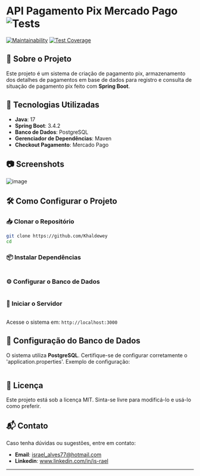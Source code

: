 # API Pagamento Pix Mercado Pago ![Tests](https://github.com/khaldewey/ruby_on_rails_easy_xml/actions/workflows/ruby.yml/badge.svg)
[![Maintainability](https://api.codeclimate.com/v1/badges/19c22735419d5499e036/maintainability)](https://codeclimate.com/github/Khaldewey/ruby_on_rails_easy_xml/maintainability) 
[![Test Coverage](https://api.codeclimate.com/v1/badges/19c22735419d5499e036/test_coverage)](https://codeclimate.com/github/Khaldewey/ruby_on_rails_easy_xml/test_coverage)

## 📌 Sobre o Projeto
Este projeto é um sistema de criação de pagamento pix, armazenamento dos detalhes de pagamentos em base de dados para registro e consulta de situação de pagamento pix feito com **Spring Boot**.

## 🚀 Tecnologias Utilizadas
- **Java**: 17
- **Spring Boot**: 3.4.2
- **Banco de Dados**: PostgreSQL
- **Gerenciador de Dependências**: Maven
- **Checkout Pagamento**: Mercado Pago

## 📷 Screenshots

![image](https://github.com/user-attachments/assets/8c461edc-f10d-4274-aaea-f50d2dc410a7)





## 🛠️ Como Configurar o Projeto
### 📥 Clonar o Repositório
```bash
git clone https://github.com/Khaldewey
cd 
```

### 📦 Instalar Dependências
```bash

```

### ⚙️ Configurar o Banco de Dados
```bash

```

### 🚀 Iniciar o Servidor
```bash

```
Acesse o sistema em: `http://localhost:3000`

## 🔧 Configuração do Banco de Dados
O sistema utiliza **PostgreSQL**. Certifique-se de configurar corretamente o 'application.properties'.
Exemplo de configuração:

```yml

```

## 📜 Licença
Este projeto está sob a licença MIT. Sinta-se livre para modificá-lo e usá-lo como preferir.

## 📬 Contato
Caso tenha dúvidas ou sugestões, entre em contato:
- **Email**: israel_alves77@hotmail.com
- **Linkedin**: www.linkedin.com/in/is-rael

---



